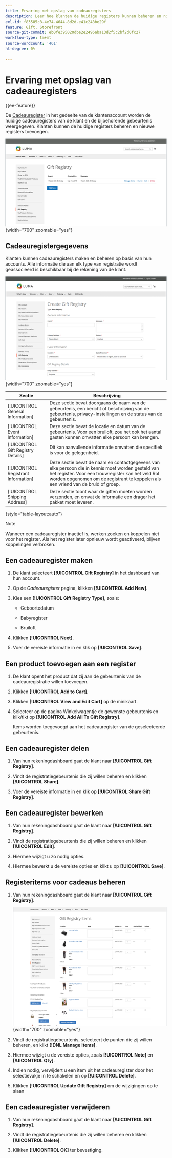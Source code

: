 ```yaml
---
title: Ervaring met opslag van cadeauregisters
description: Leer hoe klanten de huidige registers kunnen beheren en nieuwe registers in hun winkelaccount kunnen toevoegen.
exl-id: f83585c8-4e74-4644-8d2d-e41c248be29f
feature: Gift, Storefront
source-git-commit: eb0fe395020dbe2e2496aba13d2f5c2bf2d0fc27
workflow-type: tm+mt
source-wordcount: '461'
ht-degree: 0%

---
```


# Ervaring met opslag van cadeauregisters

{{ee-feature}}

De [Cadeauregister](gift-registries.md) in het gedeelte van de klantenaccount worden de huidige cadeauregisters van de klant en de bijbehorende gebeurtenis weergegeven. Klanten kunnen de huidige registers beheren en nieuwe registers toevoegen.

![Cadeauregister](./assets/account-dashboard-gift-registry.png){width="700" zoomable="yes"}

## Cadeauregistergegevens

Klanten kunnen cadeauregisters maken en beheren op basis van hun accounts. Alle informatie die aan elk type van registratie wordt geassocieerd is beschikbaar bij de rekening van de klant.

![Voorbeeld van storefront - registerinformatie voor cadeau](./assets/gift-registry-create-baby-storefront.png){width="700" zoomable="yes"}

| Sectie | Beschrijving |
|--- |--- |
| [!UICONTROL General Information] | Deze sectie bevat doorgaans de naam van de gebeurtenis, een bericht of beschrijving van de gebeurtenis, privacy-instellingen en de status van de gebeurtenis. |
| [!UICONTROL Event Information] | Deze sectie bevat de locatie en datum van de gebeurtenis. Voor een bruiloft, zou het ook het aantal gasten kunnen omvatten elke persoon kan brengen. |
| [!UICONTROL Gift Registry Details] | Dit kan aanvullende informatie omvatten die specifiek is voor de gelegenheid. |
| [!UICONTROL Registrant Information] | Deze sectie bevat de naam en contactgegevens van elke persoon die in kennis moet worden gesteld van het register. Voor een trouwregister kan het veld Rol worden opgenomen om de registrant te koppelen als een vriend van de bruid of groep. |
| [!UICONTROL Shipping Address] | Deze sectie toont waar de giften moeten worden verzonden, en omvat de informatie een drager het pakket moet leveren. |

{style="table-layout:auto"}

>[!NOTE]
>
>Wanneer een cadeauregister inactief is, werken zoeken en koppelen niet voor het register. Als het register later opnieuw wordt geactiveerd, blijven koppelingen verbroken.

## Een cadeauregister maken

1. De klant selecteert **[!UICONTROL Gift Registry]** in het dashboard van hun account.

1. Op de _Cadeauregister_ pagina, klikken **[!UICONTROL Add New]**.

1. Kies een **[!UICONTROL Gift Registry Type]**, zoals:

   - Geboortedatum

   - Babyregister

   - Bruiloft

1. Klikken **[!UICONTROL Next]**.

1. Voer de vereiste informatie in en klik op **[!UICONTROL Save]**.

## Een product toevoegen aan een register

1. De klant opent het product dat zij aan de gebeurtenis van de cadeauregistratie willen toevoegen.

1. Klikken **[!UICONTROL Add to Cart]**.

1. Klikken **[!UICONTROL View and Edit Cart]** op de minikaart.

1. Selecteer op de pagina Winkelwagentje de gewenste gebeurtenis en klik/tikt op **[!UICONTROL Add All To Gift Registry]**.

   Items worden toegevoegd aan het cadeauregister van de geselecteerde gebeurtenis.

## Een cadeauregister delen

1. Van hun rekeningdashboard gaat de klant naar **[!UICONTROL Gift Registry]**.

1. Vindt de registratiegebeurtenis die zij willen beheren en klikken **[!UICONTROL Share]**.

1. Voer de vereiste informatie in en klik op **[!UICONTROL Share Gift Registry]**.

## Een cadeauregister bewerken

1. Van hun rekeningdashboard gaat de klant naar **[!UICONTROL Gift Registry]**.

1. Vindt de registratiegebeurtenis die zij willen beheren en klikken **[!UICONTROL Edit]**.

1. Hiermee wijzigt u zo nodig opties.

1. Hiermee bewerkt u de vereiste opties en klikt u op **[!UICONTROL Save]**.

## Registeritems voor cadeaus beheren

1. Van hun rekeningdashboard gaat de klant naar **[!UICONTROL Gift Registry]**.

   ![Inschrijvingsregisteritems beheren](./assets/account-dashboard-gift-registry-items-management.png){width="700" zoomable="yes"}

1. Vindt de registratiegebeurtenis, selecteert de punten die zij willen beheren, en klikt **[!DNL Manage Items]**.

1. Hiermee wijzigt u de vereiste opties, zoals **[!UICONTROL Note]** en **[!UICONTROL Qty]**.

1. Indien nodig, verwijdert u een item uit het cadeauregister door het selectievakje in te schakelen en op **[!UICONTROL Delete]**.

1. Klikken **[!UICONTROL Update Gift Registry]** om de wijzigingen op te slaan

## Een cadeauregister verwijderen

1. Van hun rekeningdashboard gaat de klant naar **[!UICONTROL Gift Registry]**.

1. Vindt de registratiegebeurtenis die zij willen beheren en klikken **[!UICONTROL Delete]**.

1. Klikken **[!UICONTROL OK]** ter bevestiging.

